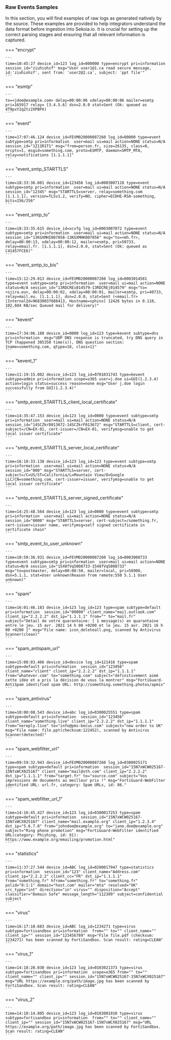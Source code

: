 
### Raw Events Samples

In this section, you will find examples of raw logs as generated natively by the source. These examples are provided to help integrators understand the data format before ingestion into Sekoia.io. It is crucial for setting up the correct parsing stages and ensuring that all relevant information is captured.


=== "encrypt"

    ```
	time=10:45:27 device_id=123 log_id=000000 type=encrypt pri=information session_id="ziuhiohzf" msg="User user1@1.ca read secure message, id:'ziuhiohzf', sent from: 'user2@2.ca', subject: 'ppt file'"
    ```



=== "esmtp"

    ```
	to=<jdoe@example.com> delay=00:00:06 xdelay=00:00:06 mailer=esmtp pri=165917 relay= [3.4.5.6] dsn=2.0.0 stat=Sent (Ok: queued as 4T9pxY2qZtz2XPBPX)
    ```



=== "event"

    ```
	time=17:07:46.124 device_id=FEVM020000087260 log_id=00000 type=event subtype=smtp pri=information  user=mail ui=mail action=NONE status=N/A session_id="1Z11R1T1" msg="from=person.fr, size=26135, class=0, nrcpts=1, msgid=something.com, proto=ESMTP, daemon=SMTP_MTA, relay=notifications [1.1.1.1]"
    ```



=== "event_smtp_STARTTLS"

    ```
	time=18:33:36.601 device_id=123456 log_id=0003007110 type=event subtype=smtp pri=information  user=mail ui=mail action=NONE status=N/A session_id="12345" msg="STARTTLS=server, relay=something.com [1.1.1.1], version=TLSv1.2, verify=NO, cipher=ECDHE-RSA-something, bits=256/256"
    ```



=== "event_smtp_to"

    ```
	time=18:33:35.615 device_id=xcvfg log_id=0003007072 type=event subtype=smtp pri=information  user=mail ui=mail action=NONE status=N/A session_id="13KGXMHI007058-13KGXMHK007058" msg="to=<mh.fr>, delay=00:00:13, xdelay=00:00:12, mailer=esmtp, pri=50733, relay=email.fr. [1.1.1.1], dsn=2.0.0, stat=Sent (Ok: queued as C41457FCE6)"
    ```



=== "event_smtp_to_bis"

    ```
	time=15:12:29.013 device_id=FEVM020000087260 log_id=0003014581 type=event subtype=smtp pri=information  user=mail ui=mail action=NONE status=N/A session_id="13RDCREi014579-13RDCREj014579" msg="to=<sjira.eu>, delay=00:00:02, xdelay=00:00:01, mailer=esmtp, pri=40733, relay=mail.eu. [1.1.1.1], dsn=2.0.0, stat=Sent (<email.fr> [InternalId=96830037688413, Hostname=sphinx] 12426 bytes in 0.118, 102,604 KB/sec Queued mail for delivery)"
    ```



=== "kevent"

    ```
	time=17:34:06.188 device_id=0000 log_id=123 type=kevent subtype=dns pri=information  msg="UDP DNS response is truncated, try DNS query in TCP (happened 385350 time(s)), DNS question section:{name=something.com, qtype=16, class=1}"
    ```



=== "kevent_1"

    ```
	time=11:19:15.002 device_id=123 log_id=0701031743 type=kevent subtype=admin pri=information scope=o365 user=j.doe ui=GUI(1.2.3.4) action=login status=success reason=none msg="User j.doe login successfully from GUI(1.2.3.4)"
    ```



=== "smtp_event_STARTTLS_client_local_certificate"

    ```
	time=14:35:47.153 device_id=123 log_id=0000 type=event subtype=smtp pri=information  user=mail ui=mail action=NONE status=N/A session_id="14SCZkrD013672-14SCZkrF013672" msg="STARTTLS=client, cert-subject=/CN=EX-01, cert-issuer=/CN=EX-01, verifymsg=unable to get local issuer certificate"
    ```



=== "smtp_event_STARTTLS_server_local_certificate"

    ```
	time=16:10:33.138 device_id=123 log_id=123 type=event subtype=smtp pri=information  user=mail ui=mail action=NONE status=N/A session_id="000" msg="STARTTLS=server, cert-subject=/C=US/ST=California/L=Mountain View/O=Google LLC/CN=something.com, cert-issuer=issuer, verifymsg=unable to get local issuer certificate"
    ```



=== "smtp_event_STARTTLS_server_signed_certificate"

    ```
	time=14:25:48.564 device_id=123 log_id=0000 type=event subtype=smtp pri=information  user=mail ui=mail action=NONE status=N/A session_id="0000" msg="STARTTLS=server, cert-subject=/something.fr, cert-issuer=issuer name, verifymsg=self signed certificate in certificate chain"
    ```



=== "smtp_event_to_user_unknown"

    ```
	time=10:50:36.931 device_id=FEVM020000087260 log_id=0003008733 type=event subtype=smtp pri=information  user=mail ui=mail action=NONE status=N/A session_id="1548fVq5008733-1548fVq5008733" msg="to=postmaster, delay=00:00:50, mailer=local, pri=58900, dsn=5.1.1, stat=User unknown(Reason from remote:550 5.1.1 User unknown)"
    ```



=== "spam"

    ```
	time=16:01:46.183 device_id=123 log_id=123 type=spam subtype=default pri=information  session_id="00000" client_name="mail.outlook.com" client_ip="2.2.2.2" dst_ip="1.1.1.1" from="" to="mail.fr" subject="Détail de votre quarantaine: [ 1 message(s) en quarantaine entre le jeu. 15 avr. 2021 14 h 00 +0200 et le jeu. 15 avr. 2021 16 h 00 +0200 ]" msg="File name: icon_deleteall.png, scanned by Antivirus Scanner(clean)"
    ```



=== "spam_antispam_url"

    ```
	time=15:08:03.466 device_id=device log_id=121416 type=spam subtype=default pri=information  session_id="123456" client_name="client" client_ip="2.2.2.2" dst_ip="1.1.1.1" from="whatever.com" to="something.com" subject="définitivement aimé cette idée et a pris la décision de vous la montrer" msg="FortiGuard-AntiSpam identified spam URL: http://something.something.photos/apmix"
    ```



=== "spam_antivirus"

    ```
	time=10:00:08.543 device_id=abc log_id=0300025551 type=spam subtype=default pri=information  session_id="123456" client_name="something.live" client_ip="2.2.2.2" dst_ip="1.1.1.1" from="nereply.live" to="info@pms-becus.com" subject="new order to UK" msg="File name: file.ppt(checksum:122452), scanned by Antivirus Scanner(detected)"
    ```



=== "spam_webfilter_url"

    ```
	time=09:59:32.943 device_id=FEVM020000087260 log_id=0300025171 type=spam subtype=default pri=information  session_id="15N7xWCW025167-15N7xWCX025167" client_name="mail@sth.com" client_ip="2.2.2.2" dst_ip="1.1.1.1" from="target.fr" to="source.com" subject="Vos impressions de documents au meilleur prix !" msg="FortiGuard-WebFilter identified URL: url.fr, category: Spam URLs, id: 86."
    ```



=== "spam_webfilter_url_1"

    ```
	time=14:16:45.427 device_id=123 log_id=0300017253 type=spam subtype=default pri=information  session_id="15N7xWCW025167-15N7xWCX025167" client_name="mail.example.org" client_ip="1.2.3.4" dst_ip="5.6.7.8" from="johndoe@example.org" to="jane.doe@example.org" subject="Ring phone promotion" msg="FortiGuard-WebFilter identified URL(category: Phishing, id: 61): https://www.example.org/emailing/promotion.html"
    ```



=== "statistics"

    ```
	time=11:37:27.544 device_id=ABC log_id=0200017947 type=statistics pri=information  session_id="123" client_name="Address.com" client_ip="2.2.2.2" client_cc="FR" dst_ip="1.1.1.1" from="something.fr" hfrom="something.fr" to="something.fr" polid="0:1:1" domain="host.com" mailer="mta" resolved="OK" src_type="int" direction="in" virus="" disposition="Accept" classifier="Domain Safe" message_length="112389" subject=confidential subject
    ```



=== "virus"

    ```
	time=16:17:10.683 device_id=ABC log_id=1234271 type=virus subtype=fortisandbox pri=information  from="" to="" client_name="" client_ip="" session_id="123456789" msg="File file.pdf (checksum: 1234271) has been scanned by FortiSandbox. Scan result: rating=CLEAN"
    ```



=== "virus_1"

    ```
	time=14:18:20.030 device_id=123 log_id=0103021373 type=virus subtype=fortisandbox pri=information  scope=o365 from="" to="" client_name="" client_ip="" session_id="15N7xWCW025167-15N7xWCX025167" msg="URL https://example.org/path/image.jpg has been scanned by FortiSandbox. Scan result: rating=CLEAN"
    ```



=== "virus_2"

    ```
	time=14:18:14.805 device_id=123 log_id=0103001910 type=virus subtype=fortisandbox pri=information  from="" to="" client_name="" client_ip="" session_id="15N7xWCW025167-15N7xWCX025167" msg="URL https://example.org/path/image.jpg has been scanned by FortiSandbox. Scan result: rating=CLEAN"
    ```




